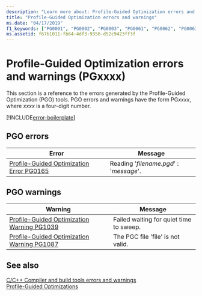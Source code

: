 ```yaml
---
description: "Learn more about: Profile-Guided Optimization errors and warnings (PGxxxx)"
title: "Profile-Guided Optimization errors and warnings"
ms.date: "04/17/2019"
f1_keywords: ["PG0001", "PG0002", "PG0003", "PG0061", "PG0062", "PG0063", "PG0065", "PG0066", "PG0067", "PG0068", "PG0069", "PG0070", "PG0071", "PG0081", "PG0087", "PG0090", "PG0091", "PG0092", "PG0094", "PG0096", "PG0168", "PG0169", "PG0181", "PG0188", "PG1000", "PG1001", "PG1032", "PG1033", "PG1035", "PG1036", "PG1038", "PG1051", "PG1052", "PG1053", "PG1056", "PG1058", "PG1060", "PG1061", "PG1065", "PG1066", "PG1067"]
ms.assetid: f67b1011-fb64-4df3-9356-d52c9423ff3f
---
```

# Profile-Guided Optimization errors and warnings (PGxxxx)

This section is a reference to the errors generated by the Profile-Guided Optimization (PGO) tools. PGO errors and warnings have the form PG*xxxx*, where *xxxx* is a four-digit number.

[!INCLUDE[error-boilerplate](../includes/error-boilerplate.md)]

## PGO errors

| Error | Message |
|--|--|
| [Profile-Guided Optimization Error PG0165](profile-guided-optimization-error-pg0165.md) | Reading '*filename.pgd*' : '*message*'. |

## PGO warnings

| Warning | Message |
|--|--|
| [Profile-Guided Optimization Warning PG1039](profile-guided-optimization-warning-pg1039.md) | Failed waiting for quiet time to sweep. |
| [Profile-Guided Optimization Warning PG1087](profile-guided-optimization-warning-pg1087.md) | The PGC file 'file' is not valid. |

## See also

[C/C++ Compiler and build tools errors and warnings](../compiler-errors-1/c-cpp-build-errors.md)\
[Profile-Guided Optimizations](../../build/profile-guided-optimizations.md)
